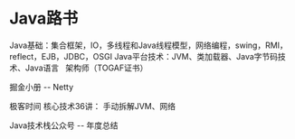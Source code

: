 
# Java路书


Java基础：集合框架，IO，多线程和Java线程模型，网络编程，swing，RMI，reflect，EJB，JDBC，OSGI
Java平台技术：JVM、类加载器、Java字节码技术、Java语言  	架构师（TOGAF证书）

掘金小册 -- Netty

极客时间
核心技术36讲：
手动拆解JVM、网络

Java技术栈公众号 -- 年度总结